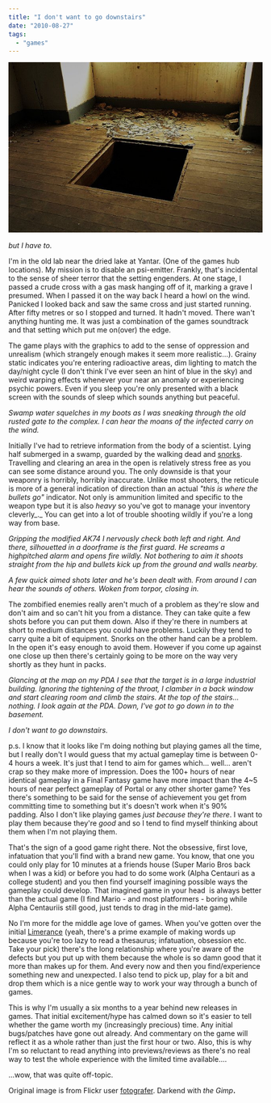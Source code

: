 ```yaml
---
title: "I don't want to go downstairs"
date: "2010-08-27"
tags: 
  - "games"
---
```


![](/assets/img/into_the_Basement_mod_web.jpg "into_the_Basement_mod_web")

_but I have to._

I'm in the old lab near the dried lake at Yantar. (One of the games hub locations). My mission is to disable an psi-emitter. Frankly, that's incidental to the sense of sheer terror that the setting engenders. At one stage, I passed a crude cross with a gas mask hanging off of it, marking a grave I presumed. When I passed it on the way back I heard a howl on the wind. Panicked I looked back and saw the same cross and just started running. After fifty metres or so I stopped and turned. It hadn't moved. There wan't anything hunting me. It was just a combination of the games soundtrack and that setting which put me on(over) the edge.

The game plays with the graphics to add to the sense of oppression and unrealism (which strangely enough makes it seem more realistic...). Grainy static indicates you're entering radioactive areas, dim lighting to match the day/night cycle (I don't think I've ever seen an hint of blue in the sky) and weird warping effects whenever your near an anomaly or experiencing psychic powers. Even if you sleep you're only presented with a black screen with the sounds of sleep which sounds anything but peaceful.

_Swamp water squelches in my boots as I was sneaking through the old rusted gate to the complex. I can hear the moans of the infected carry on the wind._

Initially I've had to retrieve information from the body of a scientist. Lying half submerged in a swamp, guarded by the walking dead and [snorks](http://stalker.wikia.com/wiki/Snork). Travelling and clearing an area in the open is relatively stress free as you can see some distance around you. The only downside is that your weaponry is horribly, horribly inaccurate. Unlike most shooters, the reticule is more of a general indication of direction than an actual _"this is where the bullets go"_ indicator. Not only is ammunition limited and specific to the weapon type but it is also _heavy_ so you've got to manage your inventory cleverly_._ You can get into a lot of trouble shooting wildly if you're a long way from base.

_Gripping the modified AK74 I nervously check both left and right. And there, silhouetted in a doorframe is the first guard. He screams a highpitched alarm and opens fire wildly. Not bothering to aim it shoots straight from the hip and bullets kick up from the ground and walls nearby._

_A few quick aimed shots later and he's been dealt with. From around I can hear the sounds of others. Woken from torpor, closing in._

The zombified enemies really aren't much of a problem as they're slow and don't aim and so can't hit you from a distance. They can take quite a few shots before you can put them down. Also if they're there in numbers at short to medium distances you could have problems. Luckily they tend to carry quite a bit of equipment. Snorks on the other hand can be a problem. In the open it's easy enough to avoid them. However if you come up against one close up then there's certainly going to be more on the way very shortly as they hunt in packs.

_Glancing at the map on my PDA I see that the target is in a large industrial building. Ignoring the tightening of the throat, I clamber in a back window and start clearing room and climb the stairs. At the top of the stairs... nothing. I look again at the PDA. Down, I've got to go down in to the basement._

_I don't want to go downstairs._

p.s. I know that it looks like I'm doing nothing but playing games all the time, but I really don't I would guess that my actual gameplay time is between 0-4 hours a week. It's just that I tend to aim for games which... well... aren't crap so they make more of impression. Does the 100+ hours of near identical gameplay in a Final Fantasy game have more impact than the 4~5 hours of near perfect gameplay of Portal or any other shorter game? Yes there's something to be said for the sense of achievement you get from committing time to something but it's doesn't work when it's 90% padding. Also I don't like playing games _just because they're there_. I want to play them because they're _good_ and so I tend to find myself thinking about them when I'm not playing them.

That's the sign of a good game right there. Not the obsessive, first love, infatuation that you'll find with a brand new game. You know, that one you could only play for 10 minutes at a friends house (Super Mario Bros back when I was a kid) or before you had to do some work (Alpha Centauri as a college student) and you then find yourself imagining possible ways the gameplay could develop. That imagined game in your head  is always better than the actual game (I find Mario - and most platformers - boring while Alpha Centauriis still good, just tends to drag in the mid-late game).

No I'm more for the middle age love of games. When you've gotten over the initial [Limerance](http://en.wikipedia.org/wiki/Limerance) (yeah, there's a prime example of making words up because you're too lazy to read a thesaurus; infatuation, obsession etc. Take your pick) there's the long relationship where you're aware of the defects but you put up with them because the whole is so damn good that it more than makes up for them. And every now and then you find/experience something new and unexpected. I also tend to pick up, play for a bit and drop them which is a nice gentle way to work your way through a bunch of games.

This is why I'm usually a six months to a year behind new releases in games. That initial excitement/hype has calmed down so it's easier to tell whether the game worth my (increasingly precious) time. Any initial bugs/patches have gone out already. And commentary on the game will reflect it as a whole rather than just the first hour or two. Also, this is why I'm so reluctant to read anything into previews/reviews as there's no real way to test the whole experience with the limited time available....

...wow, that was quite off-topic.

Original image is from Flickr user [fotografer](http://www.flickr.com/photos/fotografar/). Darkend with _the Gimp_**.**
